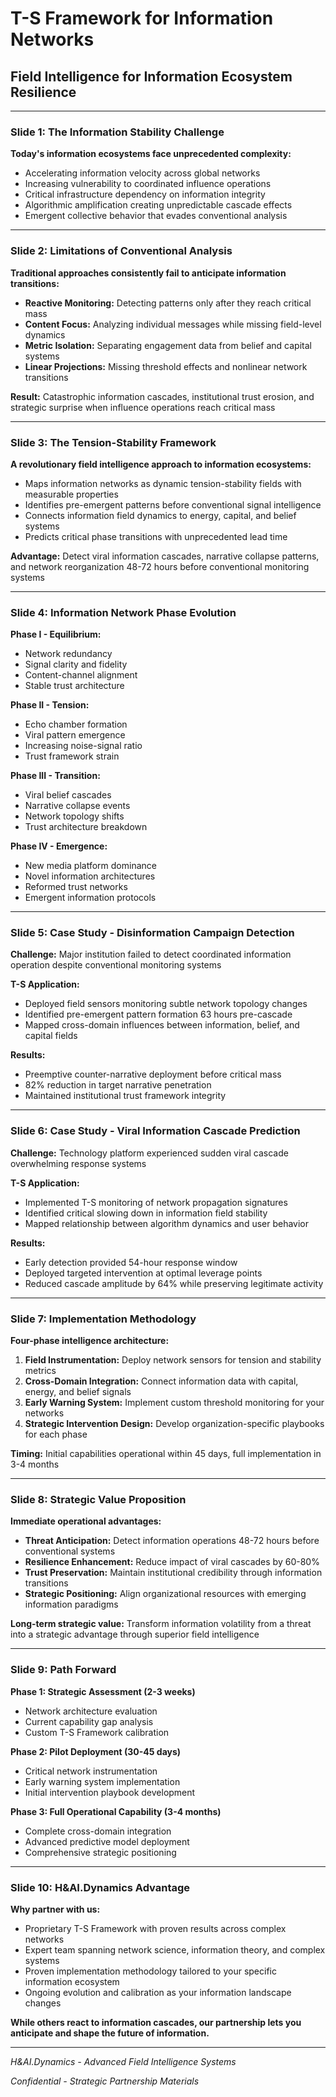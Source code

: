 # T-S Framework for Information Networks
## Field Intelligence for Information Ecosystem Resilience

---

### Slide 1: The Information Stability Challenge

**Today's information ecosystems face unprecedented complexity:**

* Accelerating information velocity across global networks
* Increasing vulnerability to coordinated influence operations
* Critical infrastructure dependency on information integrity
* Algorithmic amplification creating unpredictable cascade effects
* Emergent collective behavior that evades conventional analysis

---

### Slide 2: Limitations of Conventional Analysis

**Traditional approaches consistently fail to anticipate information transitions:**

* **Reactive Monitoring:** Detecting patterns only after they reach critical mass
* **Content Focus:** Analyzing individual messages while missing field-level dynamics
* **Metric Isolation:** Separating engagement data from belief and capital systems
* **Linear Projections:** Missing threshold effects and nonlinear network transitions

**Result:** Catastrophic information cascades, institutional trust erosion, and strategic surprise when influence operations reach critical mass

---

### Slide 3: The Tension-Stability Framework

**A revolutionary field intelligence approach to information ecosystems:**

* Maps information networks as dynamic tension-stability fields with measurable properties
* Identifies pre-emergent patterns before conventional signal intelligence
* Connects information field dynamics to energy, capital, and belief systems
* Predicts critical phase transitions with unprecedented lead time

**Advantage:** Detect viral information cascades, narrative collapse patterns, and network reorganization 48-72 hours before conventional monitoring systems

---

### Slide 4: Information Network Phase Evolution

**Phase I - Equilibrium:**
* Network redundancy
* Signal clarity and fidelity
* Content-channel alignment
* Stable trust architecture

**Phase II - Tension:**
* Echo chamber formation
* Viral pattern emergence
* Increasing noise-signal ratio
* Trust framework strain

**Phase III - Transition:**
* Viral belief cascades
* Narrative collapse events
* Network topology shifts
* Trust architecture breakdown

**Phase IV - Emergence:**
* New media platform dominance
* Novel information architectures
* Reformed trust networks
* Emergent information protocols

---

### Slide 5: Case Study - Disinformation Campaign Detection

**Challenge:**
Major institution failed to detect coordinated information operation despite conventional monitoring systems

**T-S Application:**
* Deployed field sensors monitoring subtle network topology changes
* Identified pre-emergent pattern formation 63 hours pre-cascade
* Mapped cross-domain influences between information, belief, and capital fields

**Results:**
* Preemptive counter-narrative deployment before critical mass
* 82% reduction in target narrative penetration
* Maintained institutional trust framework integrity

---

### Slide 6: Case Study - Viral Information Cascade Prediction

**Challenge:**
Technology platform experienced sudden viral cascade overwhelming response systems

**T-S Application:**
* Implemented T-S monitoring of network propagation signatures
* Identified critical slowing down in information field stability
* Mapped relationship between algorithm dynamics and user behavior

**Results:**
* Early detection provided 54-hour response window
* Deployed targeted intervention at optimal leverage points
* Reduced cascade amplitude by 64% while preserving legitimate activity

---

### Slide 7: Implementation Methodology

**Four-phase intelligence architecture:**

1. **Field Instrumentation:** Deploy network sensors for tension and stability metrics
2. **Cross-Domain Integration:** Connect information data with capital, energy, and belief signals
3. **Early Warning System:** Implement custom threshold monitoring for your networks
4. **Strategic Intervention Design:** Develop organization-specific playbooks for each phase

**Timing:** Initial capabilities operational within 45 days, full implementation in 3-4 months

---

### Slide 8: Strategic Value Proposition

**Immediate operational advantages:**

* **Threat Anticipation:** Detect information operations 48-72 hours before conventional systems
* **Resilience Enhancement:** Reduce impact of viral cascades by 60-80%
* **Trust Preservation:** Maintain institutional credibility through information transitions
* **Strategic Positioning:** Align organizational resources with emerging information paradigms

**Long-term strategic value:** Transform information volatility from a threat into a strategic advantage through superior field intelligence

---

### Slide 9: Path Forward

**Phase 1: Strategic Assessment (2-3 weeks)**
* Network architecture evaluation
* Current capability gap analysis
* Custom T-S Framework calibration

**Phase 2: Pilot Deployment (30-45 days)**
* Critical network instrumentation
* Early warning system implementation
* Initial intervention playbook development

**Phase 3: Full Operational Capability (3-4 months)**
* Complete cross-domain integration
* Advanced predictive model deployment
* Comprehensive strategic positioning

---

### Slide 10: H&AI.Dynamics Advantage

**Why partner with us:**

* Proprietary T-S Framework with proven results across complex networks
* Expert team spanning network science, information theory, and complex systems
* Proven implementation methodology tailored to your specific information ecosystem
* Ongoing evolution and calibration as your information landscape changes

**While others react to information cascades, our partnership lets you anticipate and shape the future of information.**

---

*H&AI.Dynamics - Advanced Field Intelligence Systems*

*Confidential - Strategic Partnership Materials*